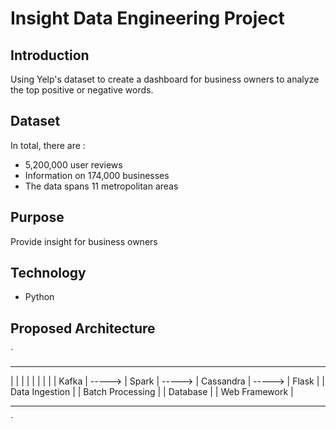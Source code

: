# Insight Data Engineering Project

## Introduction
Using Yelp's dataset to create a dashboard for business owners to analyze the top positive or negative words.

## Dataset
In total, there are :

* 5,200,000 user reviews
* Information on 174,000 businesses
* The data spans 11 metropolitan areas

## Purpose
Provide insight for business owners

## Technology
* Python


## Proposed Architecture
`
------------------        --------------------        -------------        -----------------
|                |        |                  |        |           |        |               |
| Kafka          | -----> | Spark            | -----> | Cassandra | -----> | Flask         |
| Data Ingestion |        | Batch Processing |        | Database  |        | Web Framework |
------------------        --------------------        -------------        -----------------
`